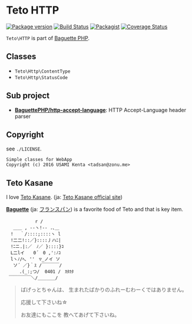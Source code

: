 Teto HTTP
=========

[![Package version](http://img.shields.io/packagist/v/zonuexe/http.svg?style=flat)](https://packagist.org/packages/zonuexe/http)
[![Build Status](https://travis-ci.org/BaguettePHP/HTTP.svg?branch=master)](https://travis-ci.org/BaguettePHP/HTTP)
[![Packagist](http://img.shields.io/packagist/dt/zonuexe/http.svg?style=flat)](https://packagist.org/packages/zonuexe/http)
[![Coverage Status](https://coveralls.io/repos/BaguettePHP/HTTP/badge.svg)](https://coveralls.io/r/BaguettePHP/HTTP)


`Teto\HTTP` is part of [Baguette PHP](https://baguettephp.github.io/).

Classes
-------

- `Teto\Http\ContentType`
- `Teto\Http\StatusCode`

Sub project
-----------

- **[BaguettePHP/http-accept-language](https://github.com/BaguettePHP/http-accept-language)**: HTTP Accept-Language header parser

Copyright
---------

see `./LICENSE`.

    Simple classes for WebApp
    Copyright (c) 2016 USAMI Kenta <tadsan@zonu.me>

Teto Kasane
-----------

I love [Teto Kasane](http://utau.wikia.com/wiki/Teto_Kasane). (ja: [Teto Kasane official site](http://kasaneteto.jp/))

**[Baguette](http://en.wikipedia.org/wiki/Baguette)** (ja: [フランスパン](http://ja.wikipedia.org/wiki/%E3%83%95%E3%83%A9%E3%83%B3%E3%82%B9%E3%83%91%E3%83%B3)) is a favorite food of Teto and that is key item.

```
　　　　　 　r /
　 ＿＿ , --ヽ!-- .､＿
　! 　｀/::::;::::ヽ l
　!二二!::／}::::丿ハﾆ|
　!ﾆニ.|:／　ﾉ／ }::::}ｺ
　L二lイ　　0´　0 ,':ﾉｺ
　lヽﾉ/ﾍ､ ''　▽_ノイ ソ
 　ソ´ ／}｀ｽ /￣￣￣￣/
　　　.(_:;つ/  0401 /　ｶﾀｶﾀ
 ￣￣￣￣￣＼/＿＿＿＿/
```

> ばげっとちゃんは、
> 生まれたばかりのふれーむわーくではありません。
>
> 応援して下さいね☆
>
> お友達にもここを
> 教へてあげて下さいね。
